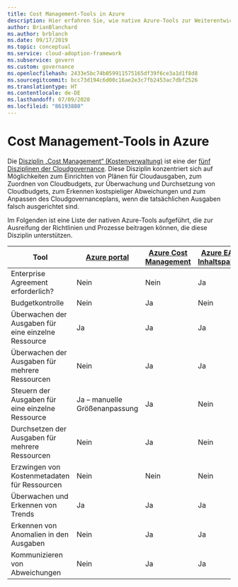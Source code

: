 ```yaml
---
title: Cost Management-Tools in Azure
description: Hier erfahren Sie, wie native Azure-Tools zur Weiterentwicklung von Richtlinien und Prozessen beitragen können, die die Disziplin „Kostenverwaltung“ unterstützen.
author: BrianBlanchard
ms.author: brblanch
ms.date: 09/17/2019
ms.topic: conceptual
ms.service: cloud-adoption-framework
ms.subservice: govern
ms.custom: governance
ms.openlocfilehash: 2433e5bc74b059911575165df39f6ce3a1d1f8d8
ms.sourcegitcommit: bcc73d194c6d00c16ae2e3c7fb2453ac7dbf2526
ms.translationtype: HT
ms.contentlocale: de-DE
ms.lasthandoff: 07/09/2020
ms.locfileid: "86193880"
---
```

# <a name="cost-management-tools-in-azure"></a>Cost Management-Tools in Azure

Die [Disziplin „Cost Management“ (Kostenverwaltung)](./index.md) ist eine der [fünf Disziplinen der Cloudgovernance](../governance-disciplines.md). Diese Disziplin konzentriert sich auf Möglichkeiten zum Einrichten von Plänen für Cloudausgaben, zum Zuordnen von Cloudbudgets, zur Überwachung und Durchsetzung von Cloudbudgets, zum Erkennen kostspieliger Abweichungen und zum Anpassen des Cloudgovernanceplans, wenn die tatsächlichen Ausgaben falsch ausgerichtet sind.

Im Folgenden ist eine Liste der nativen Azure-Tools aufgeführt, die zur Ausreifung der Richtlinien und Prozesse beitragen können, die diese Disziplin unterstützen.

<!-- TODO: Content packs are deprecated. -->

| Tool | [Azure portal](https://azure.microsoft.com/features/azure-portal)  | [Azure Cost Management](https://docs.microsoft.com/azure/cost-management-billing/cost-management-billing-overview)  | [Azure EA-Inhaltspaket](https://docs.microsoft.com/power-bi/service-connect-to-azure-enterprise)  | [Azure Policy](https://docs.microsoft.com/azure/governance/policy/overview) |
|---------|---------|---------|---------|---------|
| Enterprise Agreement erforderlich?     | Nein         | Nein         | Ja         | Nein         |
| Budgetkontrolle     | Nein         | Ja         | Nein         | Ja         |
| Überwachen der Ausgaben für eine einzelne Ressource    | Ja         | Ja         | Ja         | Nein         |
| Überwachen der Ausgaben für mehrere Ressourcen    | Nein         | Ja        | Ja         | Nein         |
| Steuern der Ausgaben für eine einzelne Ressource     | Ja – manuelle Größenanpassung         | Ja         | Nein         | Ja         |
| Durchsetzen der Ausgaben für mehrere Ressourcen    | Nein         | Ja         | Nein         | Ja         |
| Erzwingen von Kostenmetadaten für Ressourcen    | Nein         | Nein         | Nein         | Ja         |
| Überwachen und Erkennen von Trends     | Ja          | Ja        | Ja         | Nein         |
| Erkennen von Anomalien in den Ausgaben     | Nein         | Ja        | Ja         | Nein        |
| Kommunizieren von Abweichungen     | Nein        | Ja        | Ja        | Nein        |

